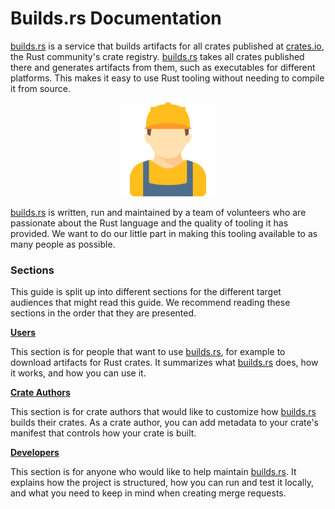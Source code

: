# Builds.rs Documentation

[builds.rs][] is a service that builds artifacts for all crates published at
[crates.io][], the Rust community's crate registry.  [builds.rs][] takes all
crates published there and generates artifacts from them, such as executables
for different platforms. This makes it easy to use Rust tooling without needing
to compile it from source.

<center>
<img src="builder.svg" width="150" />
</center>

[builds.rs][] is written, run and maintained by a team of volunteers who are
passionate about the Rust language and the quality of tooling it has provided.
We want to do our little part in making this tooling available to as many
people as possible.

### Sections

This guide is split up into different sections for the different target
audiences that might read this guide. We recommend reading these sections
in the order that they are presented.

**[Users](summary.md)**

This section is for people that want to use [builds.rs][], for example to
download artifacts for Rust crates. It summarizes what [builds.rs][] does, how
it works, and how you can use it.

**[Crate Authors](authors)**

This section is for crate authors that would like to customize how
[builds.rs][] builds their crates. As a crate author, you can add metadata to
your crate's manifest that controls how your crate is built.

**[Developers](developers.md)**

This section is for anyone who would like to help maintain [builds.rs][]. It
explains how the project is structured, how you can run and test it locally,
and what you need to keep in mind when creating merge requests.

[builds.rs]: https://builds.rs
[crates.io]: https://crates.io
